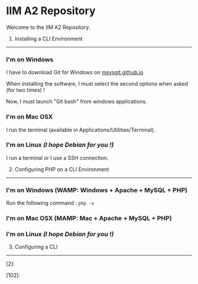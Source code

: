 IIM A2 Repository
=================

Welcome to the IIM A2 Repository.

1) Installing a CLI Environment
-------------------------------

### I'm on Windows

I have to download Git for Windows on [msysgit.github.io][1]

When installing the software, I must select the second options when asked (for two times) !

Now, I must launch "Git bash" from windows applications.

### I'm on Mac OSX

I run the terminal (available in Applications/Utilities/Terminal).

### I'm on Linux *(I hope Debian for you !)*

I run a terminal or I use a SSH connection.

2) Configuring PHP on a CLI Environment
---------------------------------------

### I'm on Windows (WAMP: Windows + Apache + MySQL + PHP)

Run the following command : `php -v`

### I'm on Mac OSX (MAMP: Mac + Apache + MySQL + PHP)

### I'm on Linux *(I hope Debian for you !)*



3) Configuring a CLI
--------------------



[1]:  http://msysgit.github.io/
[2]:

[101]: https://raw.github.com/Irvyne/IIM_A1/master/Resources/img/wampserver.png
[102]: